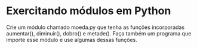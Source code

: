 # Exercitando módulos em Python
Crie um módulo chamado moeda.py 
que tenha as funções incorporadas aumentar(), diminuir(), dobro() e metade(). 
Faça também um programa que importe esse módulo e use algumas dessas funções.